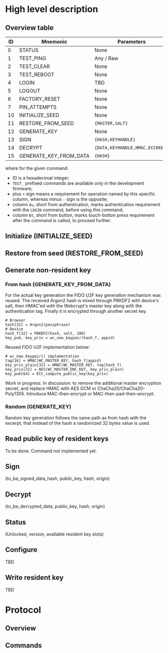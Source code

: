 # High level description

## Overview table



| ID | Mnemonic | Parameters | Returns | Au | Bt |
| --- | ------ | ---------- | ---------- | --- | --- |
| 0 | STATUS | None | `{UNLOCKED,VERSION,SLOTS,PIN_ATTEMPTS}` | + | - |
| 1 | TEST_PING | Any / Raw | Any / Raw | - | - |
| 2 | TEST_CLEAR | None | None | - | - |
| 3 | TEST_REBOOT | None | None | - | - |
| 4 | LOGIN | TBD | TBD | - | + |
| 5 | LOGOUT | None | None | - | - |
| 6 | FACTORY_RESET | None | None | - | + |
| 7 | PIN_ATTEMPTS | None | `{PIN_ATTEMPTS}` | - | - |
| 10 | INITIALIZE_SEED | None | `{MASTER,SALT}` | + | + |
| 11 | RESTORE_FROM_SEED | `{MASTER,SALT}` | `{HASH}` | + | + |
| 12 | GENERATE_KEY | None | `{PUBKEY,KEYHANDLE}` | + | - |
| 13 | SIGN | `{HASH,KEYHANDLE}` | `{SIGNATURE,INHASH}` | + | - |
| 14 | DECRYPT | `{DATA,KEYHANDLE,HMAC,ECCEKEY}` | `{DATA}` | + | - |
| 15 | GENERATE_KEY_FROM_DATA | `{HASH}` | `{PUBKEY,KEYHANDLE}` | + | - |

where for the given command:
- ID is a hexadecimal integer;
- `TEST_` prefixed commands are available only in the development firmware;
- plus `+` sign means a requirement for operation named by this specific column, whereas minus `-` sign is the opposite;
- column `Au`, short from authentication, marks authentication requirement with the `LOGIN` command, before using this command;
- column `Bt`, short from button, marks touch-button press requirement after the command is called, to proceed further.


## Initialize (INITIALIZE_SEED)
 
## Restore from seed (RESTORE_FROM_SEED)

## Generate non-resident key

### From hash (GENERATE_KEY_FROM_DATA)

For the actual key generation the FIDO U2F key generation mechanism was reused. The received Argon2 hash is mixed through PBKDF2 with device's salt, then HMAC'ed with the Webcrypt's master key along with the authentication tag. Finally it is encrypted through another secret key. 

```text
# Browser
hash[32] = Argon2(passphrase)
# Device
hash_f[32] = PBKDF2(hash, salt, 100)
key_pub, key_priv = wc_new_keypair(hash_f, appid)
```

Reused FIDO U2F implementation below:

```text
# wc_new_keypair() implementation
tag[16] = HMAC(WC_MASTER_KEY, hash_f|appid)
key_priv_plain[32] = HMAC(WC_MASTER_KEY, tag|hash_f)
key_priv[32] = AES(WC_MASTER_ENC_KEY, key_priv_plain)
key_pub[64] = ECC_compute_public_key(key_priv)
```

Work in progress.
In discussion: to remove the additional master encryption secret, and replace HMAC with AES GCM or ChaCha20/ChaCha20-Poly1305. Introduce MAC-then-encrypt or MAC-then-pad-then-encrypt. 

### Random (GENERATE_KEY)
Random key generation follows the same path as from hash with the excerpt, that instead of the hash a randomized 32 bytes value is used.

## Read public key of resident keys
To be done. Command not implemented yet.

## Sign
(to_be_signed_data_hash, public_key, hash, origin)

## Decrypt
(to_be_decrypted_data, public_key, hash, origin)

## Status 
(Unlocked, version, available resident key slots)

## Configure
TBD

## Write resident key
TBD


# Protocol

## Overview

## Commands
